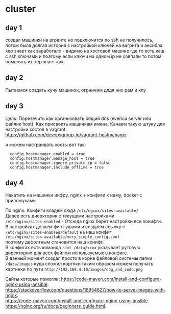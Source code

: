 # cluster

## day 1
создал машинки на вгранте но подключится по ssh не получилось, потом была долгая история с настройкой ключей на вагрнта и ансибла
хер знает как заработало  - видимо на хостовой машине где то есть кеш с ssh ключами и 
поэтому если ключи на одном ip не совпали то потом поменять их хер знает как

## day 2
Пытаемся создать кучу машинок, огрничим длдя них рам и кпу

## day 3
Цель: Порезечить как организовать общий dns (everica server или файлик host). Как присвоить машинкам имена.
Качаем такую штуку для настройки хостов в vagrant:    
https://github.com/devopsgroup-io/vagrant-hostmanager

и можем настраивать хосты вот так:
```$xslt
  config.hostmanager.enabled = true
  config.hostmanager.manage_host = true
  config.hostmanager.ignore_private_ip = false
  config.hostmanager.include_offline = true

```

## day 4 
Накатить на машинки инфру, nginx + конфиги к нему, docker с приложухами

По nginx. 
Конфиги кладем сюда ```/etc/nginx/sites-available/```     
Далее есть диерктория с текущеми настройками     
`/etc/nginx/sites-enabled` - Отсюда nginx берет настройки все конифги.       
В настройках делаем финт ушами и создаем ссылку с      
`/etc/nginx/sites-enabled/default` 
на наш конфиг     
`/etc/nginx/sites-available/very_simple_config.conf`       
поэтому дефолтным становится наш конифг.      
В конфигах есть команда `root /data/xxxx` указывает рутовую директорию для всех файлом используемых в конфиге.      
В данный момент создал просто в корне файловой системы папки `/data/images` куда сложил картнки таким образом можем получать картинки по пути `http://192.168.4.10/images/dog_and_code.png`    


Сайты которые помогли:
https://code-maven.com/install-and-configure-nginx-using-ansible.    
https://stackoverflow.com/questions/18954827/how-to-serve-images-with-nginx.   
https://code-maven.com/install-and-configure-nginx-using-ansible.    
https://nginx.org/ru/docs/beginners_guide.html.   
